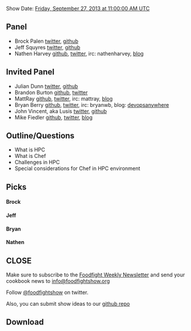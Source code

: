 Show Date:  [Friday, September 27, 2013 at 11:00:00 AM UTC](http://www.timeanddate.com/worldclock/fixedtime.html?msg=Food+Fight+Show+-+Chef+and+HPC&iso=20130927T11&p1=419)

Panel<a name="panel"></a>
-----
* Brock Palen [twitter](https://twitter.com/brockpalen), [github](https://github.com/brockpalen)
* Jeff Squyres [twitter](https://twitter.com/jsquyres), [github](https://github.com/jsquyres)
* Nathen Harvey [github](http://github.com/nathenharvey), [twitter](http://twitter.com/nathenharvey), irc: nathenharvey, [blog](http://nathenharvey.com)

Invited Panel
-----
* Julian Dunn [twitter](https://twitter.com/julian_dunn), [github](https://github.com/juliandunn)
* Brandon Burton [github](http://github.com/solarce), [twitter](https://twitter.com/solarce)
* MattRay [github](http://github.com/mattray), [twitter](http://twitter.com/mattray), irc: mattray, [blog](http://www.leastresistance.net/)
* Bryan Berry [github](http://github.com/bryanwb), [twitter](http://twitter.com/bryanwb), irc: bryanwb, blog: [devopsanywhere](http://devopsanywhere.blogspot.com)
* John Vincent, aka Lusis [twitter](https://twitter.com/#!/lusis), [github](https://github.com/lusis)
* Mike Fiedler [github](http://github.com/miketheman), [twitter](http://twitter.com/mikefiedler), [blog](http://www.miketheman.net)


Outline/Questions
-----------------

* What is HPC
* What is Chef
* Challenges in HPC
* Special considerations for Chef in HPC environment

Picks<a name="picks"></a>
-----

#### Brock  

#### Jeff
  
#### Bryan  

#### Nathen  



CLOSE
-----

Make sure to subscribe to the [Foodfight Weekly Newsletter](http://bit.ly/ffsmail) and send your cookbook
news to info@foodfightshow.org

Follow [@foodfightshow](http://twitter.com/foodfightshow) on twitter.

Also, you can submit show ideas to our [github repo](https://github.com/foodfight/showz)



Download
--------

